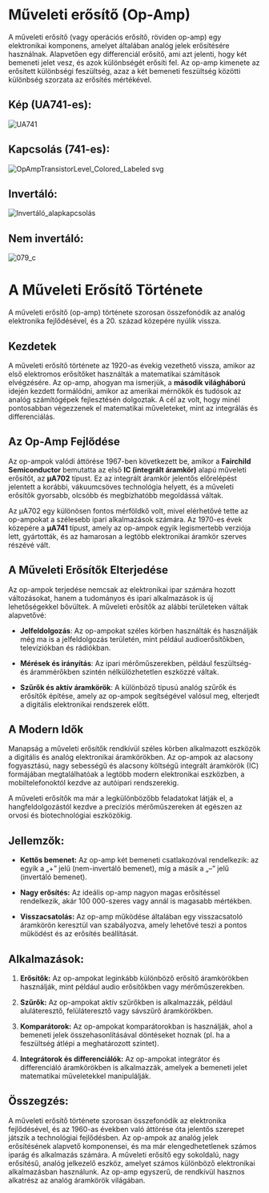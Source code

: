 # Műveleti erősítő (Op-Amp)
A műveleti erősítő (vagy operációs erősítő, röviden op-amp) egy elektronikai komponens, amelyet általában analóg jelek erősítésére használnak. Alapvetően egy differenciál erősítő, ami azt jelenti, hogy két bemeneti jelet vesz, és azok különbségét erősíti fel. Az op-amp kimenete az erősített különbségi feszültség, azaz a két bemeneti feszültség közötti különbség szorzata az erősítés mértékével.

## Kép (UA741-es):
![UA741](https://github.com/user-attachments/assets/c1f5c656-6114-4fd6-8b42-ec44bdb565dd)

## Kapcsolás (741-es):
![OpAmpTransistorLevel_Colored_Labeled svg](https://github.com/user-attachments/assets/ee73688c-e470-4180-b311-b04ffe5c29ca)

## Invertáló:
![Invertáló_alapkapcsolás](https://github.com/user-attachments/assets/69348deb-2404-4a68-9b5f-cd1d13377d62)

## Nem invertáló:
![079_c](https://github.com/user-attachments/assets/64b3ed6f-7270-4e11-8c0e-380a2d61b490)

# A Műveleti Erősítő Története
A műveleti erősítő (op-amp) története szorosan összefonódik az analóg elektronika fejlődésével, és a 20. század közepére nyúlik vissza.

## Kezdetek
A műveleti erősítő története az 1920-as évekig vezethető vissza, amikor az első elektromos erősítőket használták a matematikai számítások elvégzésére. Az op-amp, ahogyan ma ismerjük, a **második világháború** idején kezdett formálódni, amikor az amerikai mérnökök és tudósok az analóg számítógépek fejlesztésén dolgoztak. A cél az volt, hogy minél pontosabban végezzenek el matematikai műveleteket, mint az integrálás és differenciálás.

## Az Op-Amp Fejlődése
Az op-ampok valódi áttörése 1967-ben következett be, amikor a **Fairchild Semiconductor** bemutatta az első **IC (integrált áramkör)** alapú műveleti erősítőt, az **μA702** típust. Ez az integrált áramkör jelentős előrelépést jelentett a korábbi, vákuumcsöves technológia helyett, és a műveleti erősítők gyorsabb, olcsóbb és megbízhatóbb megoldássá váltak.

Az μA702 egy különösen fontos mérföldkő volt, mivel elérhetővé tette az op-ampokat a szélesebb ipari alkalmazások számára. Az 1970-es évek közepére a **μA741** típust, amely az op-ampok egyik legismertebb verziója lett, gyártották, és az hamarosan a legtöbb elektronikai áramkör szerves részévé vált.

## A Műveleti Erősítők Elterjedése
Az op-ampok terjedése nemcsak az elektronikai ipar számára hozott változásokat, hanem a tudományos és ipari alkalmazások is új lehetőségekkel bővültek. A műveleti erősítők az alábbi területeken váltak alapvetővé:
- **Jelfeldolgozás**: Az op-ampokat széles körben használták és használják még ma is a jelfeldolgozás területén, mint például audioerősítőkben, televíziókban és rádiókban.
 
- **Mérések és irányítás**: Az ipari mérőműszerekben, például feszültség- és árammérőkben szintén nélkülözhetetlen eszközzé váltak.
 
- **Szűrők és aktív áramkörök**: A különböző típusú analóg szűrők és erősítők építése, amely az op-ampok segítségével valósul meg, elterjedt a digitális elektronikai rendszerek előtt.

## A Modern Idők
Manapság a műveleti erősítők rendkívül széles körben alkalmazott eszközök a digitális és analóg elektronikai áramkörökben. Az op-ampok az alacsony fogyasztású, nagy sebességű és alacsony költségű integrált áramkörök (IC) formájában megtalálhatóak a legtöbb modern elektronikai eszközben, a mobiltelefonoktól kezdve az autóipari rendszerekig.

A műveleti erősítők ma már a legkülönbözőbb feladatokat látják el, a hangfeldolgozástól kezdve a precíziós mérőműszereken át egészen az orvosi és biotechnológiai eszközökig.

## Jellemzők:
- **Kettős bemenet:** Az op-amp két bemeneti csatlakozóval rendelkezik: az egyik a „+” jelű (nem-invertáló bemenet), míg a másik a „–” jelű (invertáló bemenet).
 
- **Nagy erősítés:** Az ideális op-amp nagyon magas erősítéssel rendelkezik, akár 100 000-szeres vagy annál is magasabb mértékben.
 
- **Visszacsatolás:** Az op-amp működése általában egy visszacsatoló áramkörön keresztül van szabályozva, amely lehetővé teszi a pontos működést és az erősítés beállítását.

## Alkalmazások:
1. **Erősítők:** Az op-ampokat leginkább különböző erősítő áramkörökben használják, mint például audio erősítőkben vagy mérőműszerekben.
 
2. **Szűrők:** Az op-ampokat aktív szűrőkben is alkalmazzák, például aluláteresztő, felüláteresztő vagy sávszűrő áramkörökben.
 
3. **Komparátorok:** Az op-ampokat komparátorokban is használják, ahol a bemeneti jelek összehasonlításával döntéseket hoznak (pl. ha a feszültség átlépi a meghatározott szintet).
 
4. **Integrátorok és differenciálók:** Az op-ampokat integrátor és differenciáló áramkörökben is alkalmazzák, amelyek a bemeneti jelet matematikai műveletekkel manipulálják.

## Összegzés:
A műveleti erősítő története szorosan összefonódik az elektronika fejlődésével, és az 1960-as években való áttörése óta jelentős szerepet játszik a technológiai fejlődésben. Az op-ampok az analóg jelek erősítésének alapvető komponensei, és ma már elengedhetetlenek számos iparág és alkalmazás számára. A műveleti erősítő egy sokoldalú, nagy erősítésű, analóg jelkezelő eszköz, amelyet számos különböző elektronikai alkalmazásban használunk. Az op-amp egyszerű, de rendkívül hasznos alkatrész az analóg áramkörök világában.
